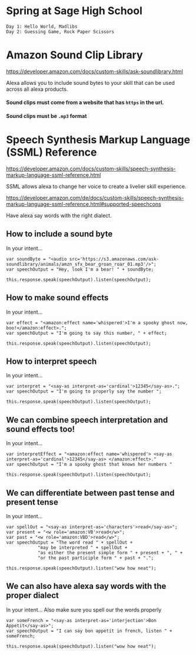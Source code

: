 # Spring at Sage High School 

    Day 1: Hello World, Madlibs
    Day 2: Guessing Game, Rock Paper Scissors

# Amazon Sound Clip Library

https://developer.amazon.com/docs/custom-skills/ask-soundlibrary.html

Alexa allows you to include sound bytes to your skill that can be used across all alexa products.

#### Sound clips must come from a website that has `https` in the url.
#### Sound clips must be `.mp3` format

# Speech Synthesis Markup Language (SSML) Reference

https://developer.amazon.com/docs/custom-skills/speech-synthesis-markup-language-ssml-reference.html

SSML allows alexa to change her voice to create a livelier skill experience.

https://developer.amazon.com/de/docs/custom-skills/speech-synthesis-markup-language-ssml-reference.html#supported-speechcons

Have alexa say words with the right dialect.

## How to include a sound byte
In your intent...

```
var soundByte = "<audio src='https://s3.amazonaws.com/ask-soundlibrary/animals/amzn_sfx_bear_groan_roar_01.mp3'/>";
var speechOutput = "Hey, look I'm a bear! " + soundByte;

this.response.speak(speechOutput).listen(speechOutput);
```

## How to make sound effects
In your intent...

```
var effect = "<amazon:effect name='whispered'>I'm a spooky ghost now, boo!</amazon:effect>.";
var speechOutput = "I'm going to say this number, " + effect;
 
this.response.speak(speechOutput).listen(speechOutput);
```

## How to interpret speech
In your intent...

```
var interpret = "<say-as interpret-as='cardinal'>12345</say-as>.";
var speechOutput = "I'm going to properly say the number ";

this.response.speak(speechOutput).listen(speechOutput);
```

## We can combine speech interpretation and sound effects too!
In your intent...

```
var interpretEffect = "<amazon:effect name='whispered'> <say-as interpret-as='cardinal'>12345</say-as> </amazon:effect>."
var speechOutput = "I'm a spooky ghost that knows her numbers "

this.response.speak(speechOutput).listen(speechOutput);
```

## We can differentiate between past tense and present tense
In your intent...

```
var spellOut = "<say-as interpret-as='characters'>read</say-as>";
var present = "<w role='amazon:VB'>read</w>";
var past = "<w role='amazon:VBD'>read</w>";
var speechOutput = "The word read " + spellOut +
            "may be interpreted " + spellOut + 
            "as either the present simple form " + present + ", " + 
            "or the past participle form " + past + ".";

this.response.speak(speechOutput).listen("wow how neat");
```

## We can also have alexa say words with the proper dialect
In your intent... Also make sure you spell our the words properly

```
var someFrench = "<say-as interpret-as='interjection'>Bon Appetit</say-as>";
var speechOutput = "I can say bon appetit in french, listen " + someFrench;

this.response.speak(speechOutput).listen("wow how neat");
```
